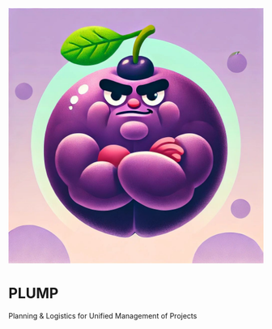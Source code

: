 ![PLUMP Logo](Assets/Logo.jpeg)

# PLUMP

Planning & Logistics for Unified Management of Projects


